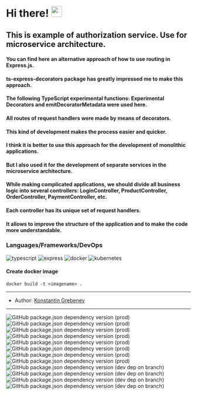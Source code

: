 # Hi there! <img src="https://media.giphy.com/media/hvRJCLFzcasrR4ia7z/giphy.gif" width="29px">
This is example of authorization service. Use for microservice architecture.
---
#### You can find here an alternative approach of how to use routing in Express.js.
#### ts-express-decorators package has greatly impressed me to make this approach.
#### The following TypeScript experimental functions: Experimental Decorators and emitDecoratorMetadata were used here.
#### All routes of request handlers were made by means of decorators.
#### This kind of development makes the process easier and quicker.
#### I think it is better to use this approach for the development of monolithic applications.
#### But I also used it for the development of separate services in the microservice architecture. 
#### While making complicated applications, we should divide all business logic into several controllers: LoginController, ProductController, OrderController, PaymentController, etc. 

#### Each controller has its unique set of request handlers.
#### It allows to improve the structure of the application and to make the code more understandable.

### Languages/Frameworks/DevOps
![typescript](https://img.shields.io/badge/TypeScript-3178C6?style=for-the-badge&logo=typescript&logoColor=white)
![express](https://img.shields.io/badge/Express.js-000000?style=for-the-badge&logo=express&logoColor=white)
![docker](https://img.shields.io/badge/Docker-2CA5E0?style=for-the-badge&logo=docker&logoColor=white)
![kubernetes](https://img.shields.io/badge/kubernetes-326ce5.svg?&style=for-the-badge&logo=kubernetes&logoColor=white)


    
#### Create docker image
    docker build -t <imagename> .
---
- Author: [Konstantin Grebenev](https://wa.me/+79183304040)
---
![GitHub package.json dependency version (prod)](https://img.shields.io/github/package-json/dependency-version/grebenev/clothes-auth-public/typescript)
![GitHub package.json dependency version (prod)](https://img.shields.io/github/package-json/dependency-version/grebenev/clothes-auth-public/express)
![GitHub package.json dependency version (prod)](https://img.shields.io/github/package-json/dependency-version/grebenev/clothes-auth-public/mongoose)
![GitHub package.json dependency version (prod)](https://img.shields.io/github/package-json/dependency-version/grebenev/clothes-auth-public/@grebenev.com/common)
![GitHub package.json dependency version (prod)](https://img.shields.io/github/package-json/dependency-version/grebenev/clothes-auth-public/cookie-session)
![GitHub package.json dependency version (prod)](https://img.shields.io/github/package-json/dependency-version/grebenev/clothes-auth-public/express-async-errors)
![GitHub package.json dependency version (prod)](https://img.shields.io/github/package-json/dependency-version/grebenev/clothes-auth-public/express-validator)
![GitHub package.json dependency version (prod)](https://img.shields.io/github/package-json/dependency-version/grebenev/clothes-auth-public/jsonwebtoken)
![GitHub package.json dependency version (dev dep on branch)](https://img.shields.io/github/package-json/dependency-version/grebenev/clothes-auth-public/dev/jest)
![GitHub package.json dependency version (dev dep on branch)](https://img.shields.io/github/package-json/dependency-version/grebenev/clothes-auth-public/dev/ts-jest)
![GitHub package.json dependency version (dev dep on branch)](https://img.shields.io/github/package-json/dependency-version/grebenev/clothes-auth-public/dev/supertest)
![GitHub package.json dependency version (dev dep on branch)](https://img.shields.io/github/package-json/dependency-version/grebenev/clothes-auth-public/dev/mongodb-memory-server)
